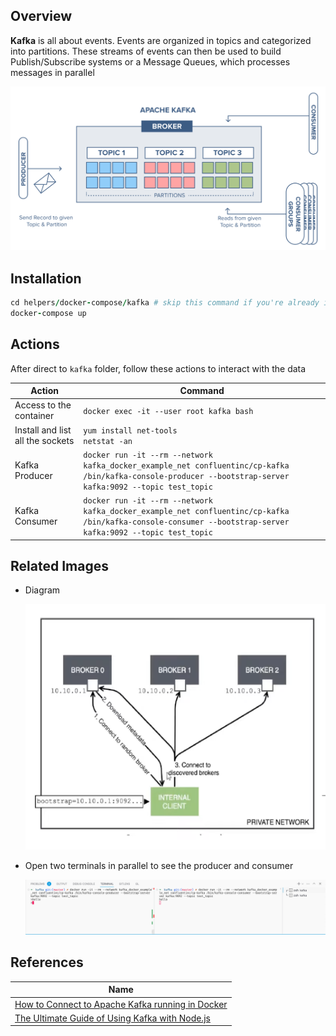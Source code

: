 ## Overview

**Kafka** is all about events. Events are organized in topics and categorized into partitions. These streams of events can then be used to build Publish/Subscribe systems or a Message Queues, which processes messages in parallel

![architecture](./images/architecture.png)

## Installation

```ruby
cd helpers/docker-compose/kafka # skip this command if you're already in kafka folder
docker-compose up
```

## Actions

After direct to `kafka` folder, follow these actions to interact with the data

| Action                           | Command                                                                                                                                                     |
| -------------------------------- | ----------------------------------------------------------------------------------------------------------------------------------------------------------- |
| Access to the container          | `docker exec -it --user root kafka bash`                                                                                                                    |
| Install and list all the sockets | `yum install net-tools` <br/> `netstat -an`                                                                                                                 |
| Kafka Producer                   | `docker run -it --rm --network kafka_docker_example_net confluentinc/cp-kafka /bin/kafka-console-producer --bootstrap-server kafka:9092 --topic test_topic` |
| Kafka Consumer                   | `docker run -it --rm --network kafka_docker_example_net confluentinc/cp-kafka /bin/kafka-console-consumer --bootstrap-server kafka:9092 --topic test_topic` |

## Related Images

- Diagram

  ![private-network](./images/private-network.png)

- Open two terminals in parallel to see the producer and consumer

  ![producer-consumer](./images/kafka-producer-consumer.png)

## References

| Name                                                                                            |
| ----------------------------------------------------------------------------------------------- |
| [How to Connect to Apache Kafka running in Docker](https://www.youtube.com/watch?v=L--VuzFiYrM) |
| [The Ultimate Guide of Using Kafka with Node.js](https://www.youtube.com/watch?v=gTwXG8lC2GM)   |
